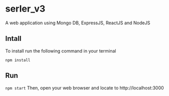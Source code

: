 # serler_v3
A web application using Mongo DB, ExpressJS, ReactJS and NodeJS

## Intall
To install run the following command in your terminal
```
npm install
```

## Run
```npm start```
Then, open your web browser and locate to http://localhost:3000
